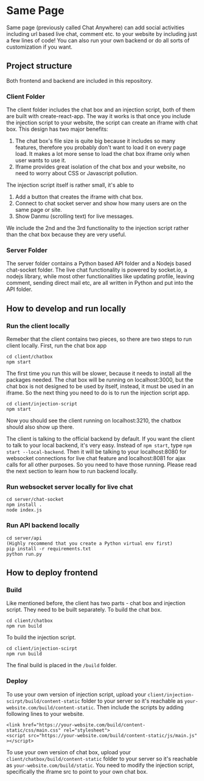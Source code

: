 # Same Page

Same page (previously called Chat Anywhere) can add social activities including url based live chat, comment etc. to your website by including just a few lines of code! You can also run your own backend or do all sorts of customization if you want.

## Project structure

Both frontend and backend are included in this repository.

### Client Folder

The client folder includes the chat box and an injection script, both of them are built with create-react-app. The way it works is that once you include the injection script to your website, the script can create an iframe with chat box. This design has two major benefits:

1. The chat box's file size is quite big because it includes so many features, therefore you probably don't want to load it on every page load. It makes a lot more sense to load the chat box iframe only when user wants to use it.
2. Iframe provides great isolation of the chat box and your website, no need to worry about CSS or Javascript pollution.

The injection script itself is rather small, it's able to

1. Add a button that creates the iframe with chat box.
2. Connect to chat socket server and show how many users are on the same page or site.
3. Show Danmu (scrolling text) for live messages.

We include the 2nd and the 3rd functionality to the injection script rather than the chat box because they are very useful.

### Server Folder

The server folder contains a Python based API folder and a Nodejs based chat-socket folder. The live chat functionality is powered by socket.io, a nodejs library, while most other functionalities like updating profile, leaving comment, sending direct mail etc, are all written in Python and put into the API folder.

## How to develop and run locally

### Run the client locally

Remeber that the client contains two pieces, so there are two steps to run client locally.
First, run the chat box app

```
cd client/chatbox
npm start
```

The first time you run this will be slower, because it needs to install all the packages needed. The chat box will be running on localhost:3000, but the chat box is not designed to be used by itself, instead, it must be used in an iframe. So the next thing you need to do is to run the injection script app.

```
cd client/injection-script
npm start
```

Now you should see the client running on localhost:3210, the chatbox should also show up there.

The client is talking to the official backend by default. If you want the client to talk to your local backend, it's very easy. Instead of `npm start`, type `npm start --local-backend`. Then it will be talking to your localhost:8080 for websocket connections for live chat feature and localhost:8081 for ajax calls for all other purposes. So you need to have those running. Please read the next section to learn how to run backend locally.

### Run websocket server locally for live chat

```
cd server/chat-socket
npm install .
node index.js
```

### Run API backend locally

```
cd server/api
(Highly recommend that you create a Python virtual env first)
pip install -r requirements.txt
python run.py
```

## How to deploy frontend

### Build

Like mentioned before, the client has two parts - chat box and injection script. They need to be built separately.
To build the chat box.

```
cd client/chatbox
npm run build
```

To build the injection script.

```
cd client/injection-scirpt
npm run build
```

The final build is placed in the `/build` folder.

### Deploy

To use your own version of injection script, upload your `client/injection-scirpt/build/content-static` folder to your server so it's reachable as `your-website.com/build/content-static`. Then include the scripts by adding following lines to your website.

```
<link href="https://your-website.com/build/content-static/css/main.css" rel="stylesheet">
<script src="https://your-website.com/build/content-static/js/main.js" ></script>
```

To use your own version of chat box, upload your `client/chatbox/build/content-static` folder to your server so it's reachable as `your-website.com/build/static`. You need to modify the injection script, specifically the iframe src to point to your own chat box.
